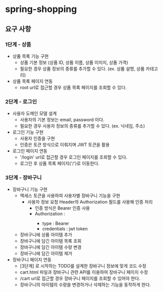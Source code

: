 # spring-shopping

## 요구 사항
### 1단계 - 상품
- 상품 목록 기능 구현
  - 상품 기본 정보 (상품 ID, 상품 이름, 상품 이미지, 상품 가격)
  - 필요한 경우 상품 정보의 종류를 추가할 수 있다. (ex. 상품 설명, 상품 카테고리)
- 상품 목록 페이지 연동
  - root url로 접근할 경우 상품 목록 페이지를 조회할 수 있다.

### 2단계 - 로그인
- 사용자 도메인 모델 설계
  - 사용자의 기본 정보는 email, password 이다.
  - 필요한 경우 사용자 정보의 종류를 추가할 수 있다. (ex. 닉네임, 주소)
- 로그인 기능 구현
  - 사용자 인증을 구현
  - 인증은 토큰 방식으로 이뤄지며 JWT 토큰을 활용
- 로그인 페이지 연동
  - '/login' url로 접근할 경우 로그인 페이지를 조회할 수 있다.
  - 로그인 후 상품 목록 페이지('/')로 이동한다.

### 3단계 - 장바구니
- 장바구니 기능 구현
  - 액세스 토큰을 사용하여 사용자별 장바구니 기능을 구현
    - 사용자 정보 요청 Header의 Authorization 필드를 사용해 인증 처리
      - 인증 방식은 Bearer 인증 사용
      - Authorization : <type> <credentials>
        - type : Bearer
        - credentials : jwt token
  - 장바구니에 상품 아이템 추가
  - 장바구니에 담긴 아이템 목록 조회
  - 장바구니에 담긴 아이템 수량 변경
  - 장바구니에 담긴 아이템 제거
- 장바구니 페이지 연동
  - [3단계] 로 시작하는 TODO를 설계한 장바구니 정보에 맞게 코드 수정
  - cart.html 파일과 장바구니 관련 API를 이용하여 장바구니 페이지 수정
  - /cart url로 접근할 경우 장바구니 페이지를 조회할 수 있어야 한다.
  - 장바구니의 아이템의 수량을 변경하거나 삭제하는 기능을 동작하게 한다.
